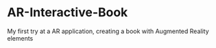 # AR-Interactive-Book
My first try at a AR application, creating a book with Augmented Reality elements
